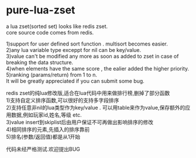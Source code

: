 # pure-lua-zset   
a lua zset(sorted set) looks like redis zset.   
core source code comes from redis.   

1)support for user defined sort function . multisort becomes easier.  
2)any lua variable type exceppt for nil can be key/value.  
3)value can't be modified any more as soon as added to zset in case of breaking the data structure.    
4)when elements have the same score , the ealier added the higher priority.   
5)ranking (params/return) from 1 to n.  
It will be greatly appreciated if you can submit some bug.  



redis zset的纯lua修改版,适合在lua代码中用来做排行榜,删掉了部分函数  
1)支持自定义排序函数,可以很好的支持多字段排序  
2)支持任意非nil的lua类型作为key/value . 可以用table来作为value,保存额外的应用数据,例如玩家id,姓名,等级 etc.  
3)value insert到skiplist后由用户保证不可再做出影响排序的修改  
4)相同排序的元素,先插入的排序靠前  
5)排名(参数/返回值)都是从1开始  

代码未经严格测试.欢迎提出BUG  
